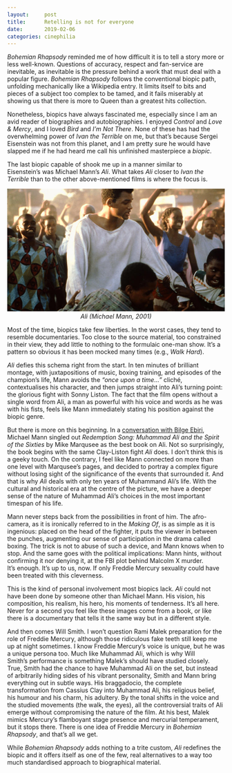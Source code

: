 ```yaml
---
layout:     post
title:      Retelling is not for everyone
date:       2019-02-06
categories: cinephilia
---
```


*Bohemian Rhapsody* reminded me of how difficult it is to tell a story more or
less well-known. Questions of accuracy, respect and fan-service are inevitable,
as inevitable is the pressure behind a work that must deal with a popular
figure. *Bohemian Rhapsody* follows the conventional biopic path, unfolding
mechanically like a Wikipedia entry. It limits itself to bits and pieces of a
subject too complex to be tamed, and it fails miserably at showing us that there
is more to Queen than a greatest hits collection.

<!--more-->

Nonetheless, biopics have always fascinated me, especially since I am an avid
reader of biographies and autobiographies. I enjoyed *Control* and *Love &
Mercy*, and I loved *Bird* and *I’m Not There*. None of these has had the
overwhelming power of *Ivan the Terrible* on me, but that’s because Sergei
Eisenstein was not from this planet, and I am pretty sure he would have slapped
me if he had heard me call his unfinished masterpiece a *biopic*.

The last biopic capable of shook me up in a manner similar to Eisenstein’s was
Michael Mann’s *Ali*. What takes *Ali* closer to *Ivan the Terrible* than to the
other above-mentioned films is where the focus is.

<p align="center">
    <img src="/assets/images/2019-02-05-ali.jpg">
    <br>
    <em>Ali (Michael Mann, 2001)</em>
</p>

Most of the time, biopics take few liberties. In the worst cases, they tend to
resemble documentaries. Too close to the source material, too constrained in
their view, they add little to nothing to the formulaic one-man show. It’s a
pattern so obvious it has been mocked many times (e.g., *Walk Hard*).

*Ali* defies this schema right from the start. In ten minutes of brilliant
montage, with juxtapositions of music, boxing training, and episodes of the
champion’s life, Mann avoids the *“once upon a time…”* cliché, contextualises
his character, and then jumps straight into Ali’s turning point: the glorious
fight with Sonny Liston. The fact that the film opens without a single word from
Ali, a man as powerful with his voice and words as he was with his fists, feels
like Mann immediately stating his position against the biopic genre.

But there is more on this beginning. In a [conversation with Bilge
Ebiri](https://www.youtube.com/watch?v=1QtAbxh7shw "An Evening With Michael
Mann"), Michael Mann singled out *Redemption Song: Muhammad Ali and the Spirit
of the Sixties* by Mike Marqusee as the best book on Ali. Not so surprisingly,
the book begins with the same Clay-Liston fight *Ali* does. I don’t think this
is a geeky touch. On the contrary, I feel like Mann connected on more than one
level with Marqusee’s pages, and decided to portray a complex figure without
losing sight of the significance of the events that surrounded it. And that is
why *Ali* deals with only ten years of Muhammand Ali’s life. With the cultural
and historical era at the centre of the picture, we have a deeper sense of the
nature of Muhammad Ali’s choices in the most important timespan of his life.

Mann never steps back from the possibilities in front of him. The afro-camera,
as it is ironically referred to in the *Making Of*, is as simple as it is
ingenious: placed on the head of the fighter, it puts the viewer in between the
punches, augmenting our sense of participation in the drama called boxing. The
trick is not to abuse of such a device, and Mann knows when to stop. And the
same goes with the political implications: Mann hints, without confirming it nor
denying it, at the FBI plot behind Malcolm X murder. It’s enough. It’s up to us,
now. If only Freddie Mercury sexuality could have been treated with this
cleverness.

This is the kind of personal involvement most biopics lack. *Ali* could not have
been done by someone other than Michael Mann. His vision, his composition, his
realism, his hero, his moments of tenderness. It’s all here. Never for a second
you feel like these images come from a book, or like there is a documentary that
tells it the same way but in a different style.

And then comes Will Smith. I won’t question Rami Malek preparation for the role
of Freddie Mercury, although those ridiculous fake teeth still keep me up at
night sometimes. I know Freddie Mercury’s voice is unique, but he was a unique
persona too. Much like Muhammad Ali, which is why Will Smith’s performance is
something Malek’s should have studied closely. True, Smith had the chance to
have Muhammad Ali on the set, but instead of arbitrarily hiding sides of his
vibrant personality, Smith and Mann bring everything out in subtle ways. His
braggadocio, the complete transformation from Cassius Clay into Muhammad Ali,
his religious belief, his humour and his charm, his adultery. By the tonal
shifts in the voice and the studied movements (the walk, the eyes), all the
controversial traits of Ali emerge without compromising the nature of the film.
At his best, Malek mimics Mercury’s flamboyant stage presence and mercurial
temperament, but it stops there. There is one idea of Freddie Mercury in
*Bohemian Rhapsody*, and that’s all we get.

While *Bohemian Rhapsody* adds nothing to a trite custom, *Ali* redefines the
biopic and it offers itself as one of the few, real alternatives to a way too
much standardised approach to biographical material.
